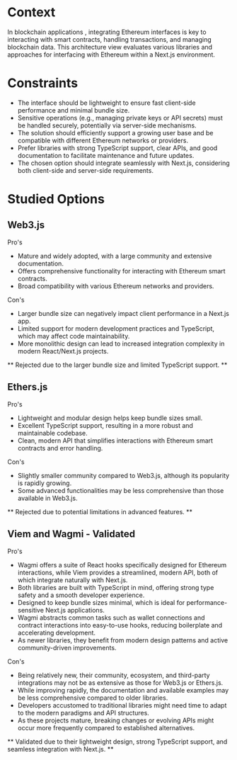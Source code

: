 # Context

In blockchain applications , integrating Ethereum interfaces is key to interacting with smart contracts, handling
transactions, and managing blockchain data. This architecture view evaluates various libraries and approaches for
interfacing with Ethereum within a Next.js environment.

# Constraints

- The interface should be lightweight to ensure fast client-side performance and minimal bundle size.
- Sensitive operations (e.g., managing private keys or API secrets) must be handled securely, potentially via
  server-side mechanisms.
- The solution should efficiently support a growing user base and be compatible with different Ethereum networks or
  providers.
- Prefer libraries with strong TypeScript support, clear APIs, and good documentation to facilitate maintenance and
  future updates.
- The chosen option should integrate seamlessly with Next.js, considering both client-side and server-side requirements.

# Studied Options

## Web3.js

Pro's

- Mature and widely adopted, with a large community and extensive documentation.
- Offers comprehensive functionality for interacting with Ethereum smart contracts.
- Broad compatibility with various Ethereum networks and providers.

Con's

- Larger bundle size can negatively impact client performance in a Next.js app.
- Limited support for modern development practices and TypeScript, which may affect code maintainability.
- More monolithic design can lead to increased integration complexity in modern React/Next.js projects.

** Rejected due to the larger bundle size and limited TypeScript support. **

## Ethers.js

Pro's

- Lightweight and modular design helps keep bundle sizes small.
- Excellent TypeScript support, resulting in a more robust and maintainable codebase.
- Clean, modern API that simplifies interactions with Ethereum smart contracts and error handling.

Con's

- Slightly smaller community compared to Web3.js, although its popularity is rapidly growing.
- Some advanced functionalities may be less comprehensive than those available in Web3.js.

** Rejected due to potential limitations in advanced features. **

## Viem and Wagmi - Validated

Pro's

- Wagmi offers a suite of React hooks specifically designed for Ethereum interactions, while Viem provides a
  streamlined, modern API, both of which integrate naturally with Next.js.
- Both libraries are built with TypeScript in mind, offering strong type safety and a smooth developer experience.
- Designed to keep bundle sizes minimal, which is ideal for performance-sensitive Next.js applications.
- Wagmi abstracts common tasks such as wallet connections and contract interactions into easy-to-use hooks, reducing
  boilerplate and accelerating development.
- As newer libraries, they benefit from modern design patterns and active community-driven improvements.

Con's

- Being relatively new, their community, ecosystem, and third-party integrations may not be as extensive as those for
  Web3.js or Ethers.js.
- While improving rapidly, the documentation and available examples may be less comprehensive compared to older
  libraries.
- Developers accustomed to traditional libraries might need time to adapt to the modern paradigms and API structures.
- As these projects mature, breaking changes or evolving APIs might occur more frequently compared to established
  alternatives.

** Validated due to their lightweight design, strong TypeScript support, and seamless integration with Next.js. **
